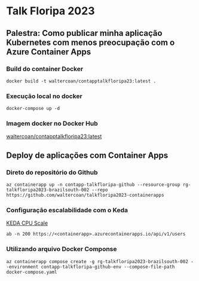# Talk Floripa 2023
## Palestra: Como publicar minha aplicação Kubernetes com menos preocupação com o Azure Container Apps

### Build do container Docker
```
docker build -t waltercoan/contapptalkfloripa23:latest .
```

### Execução local no docker
```
docker-compose up -d
```

### Imagem docker no Docker Hub
[waltercoan/contapptalkfloripa23:latest](https://hub.docker.com/repository/docker/waltercoan/contapptalkfloripa23/general)


## Deploy de aplicações com Container Apps

### Direto do repositório do Github
```
az containerapp up -n contapp-talkfloripa-github --resource-group rg-talkfloripa2023-brazilsouth-002 --repo https://github.com/waltercoan/talkfloripa2023-containerapps
```

### Configuração escalabilidade com o Keda 

[KEDA CPU Scale](https://keda.sh/docs/2.11/scalers/cpu/)

```
ab -n 200 https://<containerapp>.azurecontainerapps.io/api/v1/users
```

### Utilizando arquivo Docker Componse
```
az containerapp compose create -g rg-talkfloripa2023-brazilsouth-002 --environment contapp-talkfloripa-github-env --compose-file-path docker-compose.yaml
```